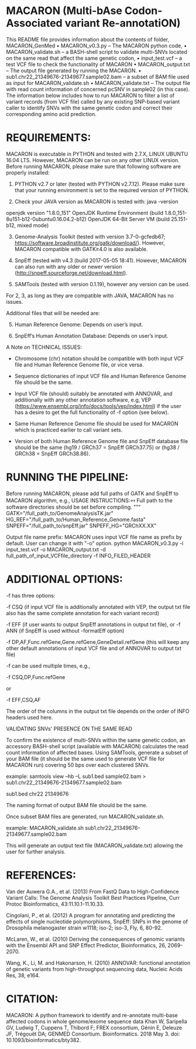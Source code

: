# MACARON (Multi-bAse Codon-Associated variant Re-annotatiON)


This README file provides information about the contents of folder, MACARON_GenMed
    • MACARON_v0.3.py  –  The MACARON python code,
    • MACARON_validate.sh  –  a BASH-shell script to validate multi-SNVs located on the same read that affect the same genetic codon,
    • input_test.vcf –  a test VCF file to check the functionality of MACARON
    • MACARON_output.txt  –  The output file generated by running the MACARON.
    • sub1.chr22_21349676-21349677.sample02.bam  –  a subset of BAM file used as input for MACARON_validate.sh
    • MACARON_validate.txt  –  The output file with read count information of concerned pcSNV in sample02 (in this case).
The information below includes how to run MACARON to filter a list of variant records (from VCF file) called by any existing SNP-based variant caller to identify SNVs with the same genetic codon and correct their corresponding amino acid prediction.

# REQUIREMENTS:

MACARON is executable in PYTHON and tested with 2.7.X, LINUX UBUNTU 16.04 LTS. However, MACARON can be run on any other LINUX version. Before running MACARON, please make sure that following software are properly installed:

1. PYTHON v2.7 or later (tested with PYTHON v2.7.12). Please make sure that your running environment is set to the required version of PYTHON.

2. Check your JAVA version as MACARON is tested with: java -version

openjdk version "1.8.0_151"
OpenJDK Runtime Environment (build 1.8.0_151-8u151-b12-0ubuntu0.16.04.2-b12)
OpenJDK 64-Bit Server VM (build 25.151-b12, mixed mode)

3. Genome-Analysis Toolkit (tested with version 3.7-0-gcfedb67; https://software.broadinstitute.org/gatk/download/). However, MACARON compatible with GATK≥4.0 is also available.

4. SnpEff (tested with v4.3 (build 2017-05-05 18:41). However, MACARON can also run with any older or newer version (http://snpeff.sourceforge.net/download.html).

5. SAMTools (tested with version 0.1.19), however any version can be used.

For 2, 3, as long as they are compatible with JAVA, MACARON has no issues.

Additional files that will be needed are:

5. Human Reference Genome: Depends on user’s input.

6. SnpEff’s Human Annotation Database: Depends on user’s input.

A Note on TECHNICAL ISSUES:

- Chromosome (chr) notation should be compatible with both input VCF file and Human Reference Genome file, or vice versa.

- Sequence dictionaries of input VCF file and Human Reference Genome file should be the same.

- Input VCF file (should) suitably be annotated with ANNOVAR, and additionally with any other annotation software, e.g, VEP (https://www.ensembl.org/info/docs/tools/vep/index.html) if the user has a desire to get the full functionality of -f option (see below).

- Same Human Reference Genome file should be used for MACARON which is practiced earlier to call variant sets.

- Version of both Human Reference Genome file and SnpEff database file should be the same (hg19 / GRCh37 = SnpEff GRCh37.75) or (hg38 / GRCh38 = SnpEff GRCh38.86).

# RUNNING THE PIPELINE:

Before running MACARON, please add full paths of GATK and SnpEff to MACARON algorithm, e.g.,
USAGE INSTRUCTIONS:￫￫	Full path to the software directories should be set before compiling.
"""
GATK="/full_path_to/GenomeAnalysisTK.jar"
HG_REF="/full_path_to/Human_Reference_Genome.fasta"
SNPEFF="/full_path_to/snpEff.jar"
SNPEFF_HG="GRChXX.XX"

Output file name prefix: MACARON uses input VCF file name as prefix by default. User can change it with "-o" option.
python MACARON_v0.3.py -i input_test.vcf -o MACARON_output.txt -d full_path_of_input_VCFfile_directory -f INFO_FILED_HEADER

# ADDITIONAL OPTIONS:

-f has three options:

-f CSQ (if input VCF file is additionally annotated with VEP, the output txt file also has the same complete annotation for each variant record)

-f EFF (if user wants to output SnpEff annotations in output txt file), or -f ANN (if SnpEff is used without -formatEff option)

-f DP,AF,Func.refGene,Gene.refGene,GeneDetail.refGene (this will keep any other default annotations of input VCF file and of ANNOVAR to output txt file)

-f can be used multiple times, e.g.,

-f CSQ,DP,Func.refGene

or

-f EFF,CSQ,AF

The order of the columns in the output txt file depends on the order of INFO headers used here.

VALIDATING SNVs' PRESENCE ON THE SAME READ

To confirm the existence of multi-SNVs within the same genetic codon, an accessory BASH-shell script (available with MACARON) calculates the read count information of affected bases. Using SAMTools, generate a subset of your BAM file (it should be the same used to generate VCF file for MACARON run) covering 50 bps over each clustered SNVs.

example: samtools view –hb –L sub1.bed sample02.bam > sub1.chr22_21349676-21349677.sample02.bam

sub1.bed
chr22	21349676

The naming format of output BAM file should be the same.

Once subset BAM files are generated, run MACARON_validate.sh.

example: MACARON_validate.sh sub1.chr22_21349676-21349677.sample02.bam

This will generate an output text file (MACARON_validate.txt) allowing the user for further analysis.


# REFERENCES:

Van der Auwera G.A., et al. (2013) From FastQ Data to High-Confidence Variant Calls: The Genome Analysis Toolkit Best Practices Pipeline, Curr Protoc Bioinformatics, 43:11.10.1-11.10.33.

Cingolani, P., et al. (2012) A program for annotating and predicting the effects of single nucleotide polymorphisms, SnpEff: SNPs in the genome of Drosophila melanogaster strain w1118; iso-2; iso-3, Fly, 6, 80-92.

McLaren, W., et al. (2010) Deriving the consequences of genomic variants with the Ensembl API and SNP Effect Predictor, Bioinformatics, 26, 2069-2070.

Wang, K., Li, M. and Hakonarson, H. (2010) ANNOVAR: functional annotation of genetic variants from high-throughput sequencing data, Nucleic Acids Res, 38, e164.


# CITATION:

MACARON: A python framework to identify and re-annotate multi-base affected codons in whole genome/exome sequence data
Khan W, Saripella GV, Ludwig T, Cuppens T, Thibord F; FREX consortium, Génin E, Deleuze JF, Trégouët DA; GENMED Consortium.
Bioinformatics. 2018 May 3. doi: 10.1093/bioinformatics/bty382.
